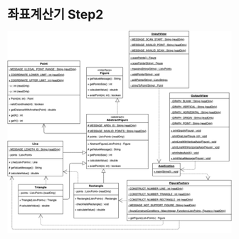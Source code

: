 # 좌표계산기 Step2
![uml](https://raw.githubusercontent.com/muttjimmypark/java-coordinate-playground/step2/design.png)

